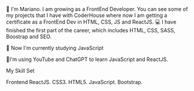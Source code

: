 👋  I'm Mariano. I am growing as a FrontEnd Developer. You can see some of my projects that I have with CoderHouse where now I am getting a certificate as a FrontEnd Dev in HTML, CSS, JS and ReactJS.
💻 I have finished the first part of the career, which includes HTML, CSS, SASS, Boostrap and SEO.

🚀 Now I'm currently studying JavaScript

🌱I'm using YouTube and ChatGPT to learn JavaScript and ReactJS.


My Skill Set

Frontend
ReactJS. CSS3. HTML5. JavaScript. Bootstrap.

<i class="fa-brands fa-html5"></i>

